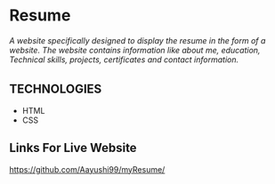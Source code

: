 # Resume
###### A website specifically designed to display the resume in the form of a website. The website contains information like about me, education, Technical skills, projects, certificates and contact information.

## TECHNOLOGIES
* HTML
* CSS

## Links For Live Website
 https://github.com/Aayushi99/myResume/

